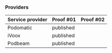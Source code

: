 ### Providers
| Service provider | Proof #01 | Proof #02 |
| ---------------- | --------- | --------- |
| Podomatic        | published |           |
| iVoox            |published           |           |
| Podbeam                 |  published         |           |

